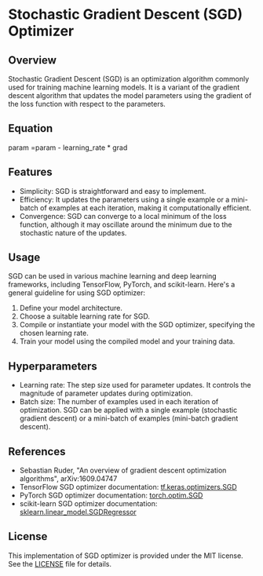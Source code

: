 # Stochastic Gradient Descent (SGD) Optimizer

## Overview
Stochastic Gradient Descent (SGD) is an optimization algorithm commonly used for training machine learning models. It is a variant of the gradient descent algorithm that updates the model parameters using the gradient of the loss function with respect to the parameters.

## Equation 

param =param - learning_rate * grad


## Features
- Simplicity: SGD is straightforward and easy to implement.
- Efficiency: It updates the parameters using a single example or a mini-batch of examples at each iteration, making it computationally efficient.
- Convergence: SGD can converge to a local minimum of the loss function, although it may oscillate around the minimum due to the stochastic nature of the updates.

## Usage
SGD can be used in various machine learning and deep learning frameworks, including TensorFlow, PyTorch, and scikit-learn. Here's a general guideline for using SGD optimizer:

1. Define your model architecture.
2. Choose a suitable learning rate for SGD.
3. Compile or instantiate your model with the SGD optimizer, specifying the chosen learning rate.
4. Train your model using the compiled model and your training data.

## Hyperparameters
- Learning rate: The step size used for parameter updates. It controls the magnitude of parameter updates during optimization.
- Batch size: The number of examples used in each iteration of optimization. SGD can be applied with a single example (stochastic gradient descent) or a mini-batch of examples (mini-batch gradient descent).

## References
- Sebastian Ruder, "An overview of gradient descent optimization algorithms", arXiv:1609.04747
- TensorFlow SGD optimizer documentation: [tf.keras.optimizers.SGD](https://www.tensorflow.org/api_docs/python/tf/keras/optimizers/SGD)
- PyTorch SGD optimizer documentation: [torch.optim.SGD](https://pytorch.org/docs/stable/generated/torch.optim.SGD.html)
- scikit-learn SGD optimizer documentation: [sklearn.linear_model.SGDRegressor](https://scikit-learn.org/stable/modules/generated/sklearn.linear_model.SGDRegressor.html)

## License
This implementation of SGD optimizer is provided under the MIT license. See the [LICENSE](LICENSE) file for details.
